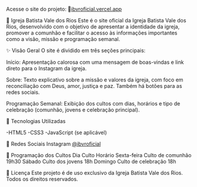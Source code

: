 Acesse o site do projeto: 🔗[ibvroficial.vercel.app](https://ibvroficial.vercel.app)

🌿 Igreja Batista Vale dos Rios
Este é o site oficial da Igreja Batista Vale dos Rios, desenvolvido com o objetivo de apresentar a identidade da igreja, promover a comunhão e facilitar o acesso às informações importantes como a visão, missão e programação semanal.

✨ Visão Geral
O site é dividido em três seções principais:

Início: Apresentação calorosa com uma mensagem de boas-vindas e link direto para o Instagram da igreja.

Sobre: Texto explicativo sobre a missão e valores da igreja, com foco em reconciliação com Deus, amor, justiça e paz. Também há botões para as redes sociais.

Programação Semanal: Exibição dos cultos com dias, horários e tipo de celebração (comunhão, jovens e celebração principal).

🔧 Tecnologias Utilizadas

-HTML5
-CSS3
-JavaScript (se aplicável)

📱 Redes Sociais
Instagram
[@ibvroficial]([https://ibvroficial.vercel.app](https://www.instagram.com/ibvroficial/))

📅 Programação dos Cultos
Dia	Culto	Horário
Sexta-feira	Culto de comunhão	19h30
Sábado	Culto dos jovens	18h
Domingo	Culto de celebração	18h

📜 Licença
Este projeto é de uso exclusivo da Igreja Batista Vale dos Rios. Todos os direitos reservados.
